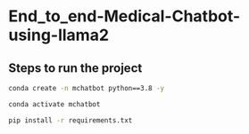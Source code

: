# End_to_end-Medical-Chatbot-using-llama2

## Steps to run the project

```bash
conda create -n mchatbot python==3.8 -y
```

```bash
conda activate mchatbot
```

```bash
pip install -r requirements.txt
```